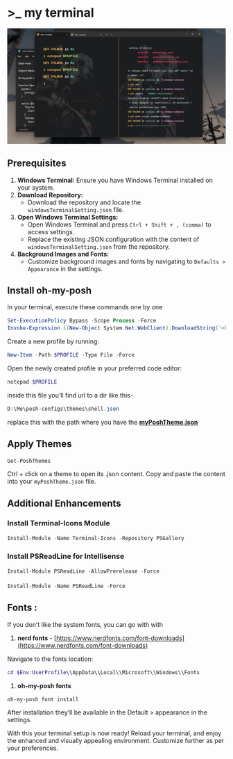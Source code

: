 # >_ my terminal

![Windows terminal](images/GDuiSkEWoAA5fb3.jpg)

## **Prerequisites**

1. **Windows Terminal:** Ensure you have Windows Terminal installed on your system.
2. **Download Repository:**
    - Download the repository and locate the `windowsTerminalSetting.json` file.
3. **Open Windows Terminal Settings:**
    - Open Windows Terminal and press `Ctrl + Shift + , (comma)` to access settings.
    - Replace the existing JSON configuration with the content of `windowsTerminalSetting.json` from the repository.
4. **Background Images and Fonts:**
    - Customize background images and fonts by navigating to `Defaults > Appearance` in the settings.

## Install oh-my-posh

In your terminal, execute these commands one by one

```powershell
Set-ExecutionPolicy Bypass -Scope Process -Force
Invoke-Expression ((New-Object System.Net.WebClient).DownloadString('<https://ohmyposh.dev/install.ps1>'))

```

Create a new profile by running:

```powershell
New-Item -Path $PROFILE -Type File -Force

```

Open the newly created profile in your preferred code editor:

```powershell
notepad $PROFILE

```

inside this file you’ll find url to a dir like this- 

```powershell
D:\Me\posh-configs\themes\shell.json

```

replace this with the path where you have the **[myPoshTheme.json](https://github.com/dev-palwar/my-terminal/blob/windows-terminal/myPoshTheme.json)** 

## Apply Themes

```powershell
Get-PoshThemes

```

Ctrl + click on a theme to open its .json content. Copy and paste the content into your `myPoshTheme.json` file.

## Additional Enhancements

### Install Terminal-Icons Module

```powershell
Install-Module -Name Terminal-Icons -Repository PSGallery

```

### Install PSReadLine for Intellisense

```powershell
Install-Module PSReadLine -AllowPrerelease -Force

Install-Module -Name PSReadLine -Force

```

## Fonts :

If you don’t like the system fonts, you can go with with 

1. **nerd fonts** - [https://www.nerdfonts.com/font-downloads](https://www.nerdfonts.com/font-downloads)

Navigate to the fonts location:

```powershell
cd $Env:UserProfile\\AppData\\Local\\Microsoft\\Windows\\Fonts

```

1. **oh-my-posh fonts** 

```powershell
oh-my-posh font install

```
After installation they’ll be available in the Default > appearance in the settings.

With this your terminal setup is now ready! Reload your terminal, and enjoy the enhanced and visually appealing environment. Customize further as per your preferences.
